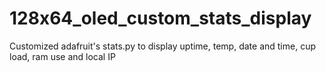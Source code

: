 # 128x64_oled_custom_stats_display
Customized adafruit's stats.py to display uptime, temp, date and time, cup load, ram use and local IP
